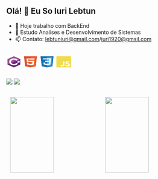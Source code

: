 ## Olá! 👋 Eu So Iuri Lebtun
- 🔭 Hoje trabalho com BackEnd
- 🌱 Estudo Analises e Desenvolvimento de Sistemas 
- 📫 Contato: lebtuniuri@gmail.com/iuri1920@gmsil.com

<div style="display: inline_block"><br>
  <img align="center" alt="Rafa-Csharp" height="30" width="40" src="https://raw.githubusercontent.com/devicons/devicon/master/icons/csharp/csharp-original.svg">
  <img align="center" alt="Rafa-HTML" height="30" width="40" src="https://raw.githubusercontent.com/devicons/devicon/master/icons/html5/html5-original.svg">
  <img align="center" alt="Rafa-CSS" height="30" width="40" src="https://raw.githubusercontent.com/devicons/devicon/master/icons/css3/css3-original.svg">
  <img align="center" alt="Rafa-Js" height="30" width="40" src="https://raw.githubusercontent.com/devicons/devicon/master/icons/javascript/javascript-plain.svg">
</div>

  ##
 
<div> 
  <a href = "mailto:lebtuniuri@gmail.com"><img src="https://img.shields.io/badge/-Gmail-%23333?style=for-the-badge&logo=gmail&logoColor=white" target="_blank"></a>
  <a href="https://www.linkedin.com/in/iuri-lebtun-24b947114/" target="_blank"><img src="https://img.shields.io/badge/-LinkedIn-%230077B5?style=for-the-badge&logo=linkedin&logoColor=white" target="_blank"></a> 
</div>

  ##
<div style="display: flex; justify-content: space-between; gap: 10px;">
    <a href="https://github.com/IuriLebtunS"></a>
    <img style="width: 48%; height: 200px; object-fit: contain;" src="https://github-readme-stats.vercel.app/api?username=iurilebtuns&show_icons=true&theme=dracula&include_all_commits=true&count_private=true">
    <img style="width: 48%; height: 200px; object-fit: contain;" src="https://github-readme-stats.vercel.app/api/top-langs/?username=iurilebtuns&layout=compact&langs_count=16&theme=dracula">
</div>

  

